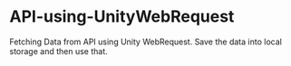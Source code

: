 # API-using-UnityWebRequest
Fetching Data from API using Unity WebRequest. Save the data into local storage and then use that.
